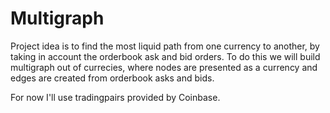 # Multigraph
Project idea is to find the most liquid path from one currency to another, by taking in account the orderbook ask and bid orders. To do this we will build multigraph out of currecies, where nodes are presented as a currency and edges are created from orderbook asks and bids. 

For now I'll use tradingpairs provided by Coinbase.

